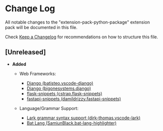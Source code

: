 # Change Log

All notable changes to the "extension-pack-python-package" extension pack will be documented in this file.

Check [Keep a Changelog](http://keepachangelog.com/) for recommendations on how to structure this file.

## [Unreleased]

- **Added**
  - Web Frameworks:
    - [Django (batisteo.vscode-django)](https://marketplace.visualstudio.com/items?itemName=batisteo.vscode-django)
    - [Django (bigonesystems.django)](https://marketplace.visualstudio.com/items?itemName=bigonesystems.django)
    - [flask-snippets (cstrap.flask-snippets)](https://marketplace.visualstudio.com/items?itemName=cstrap.flask-snippets)
    - [fastapi-snippets (damildrizzy.fastapi-snippets)](https://marketplace.visualstudio.com/items?itemName=damildrizzy.fastapi-snippets)

  - Language/Grammar Support:
    - [Lark grammar syntax support (dirk-thomas.vscode-lark)](https://marketplace.visualstudio.com/items?itemName=dirk-thomas.vscode-lark)
    - [Bat Lang (SamiunBlack.bat-lang-highlighter)](https://marketplace.visualstudio.com/items?itemName=SamiunBlack.bat-lang-highlighter)
